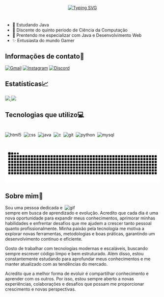 <div align="center">
  <a href="https://git.io/typing-svg">
    <img src="https://readme-typing-svg.demolab.com?font=Fira+Code&weight=600&size=30&pause=1000&color=DD00F6&center=true&vCenter=true&random=false&width=524&lines=Olá+Mundo!+Seja+Bem-Vindo!👋" alt="Typing SVG">
  </a>
</div> 

#

- 🌱 Estudando Java
- 📖 Discente do quinto período de Ciência da Computação
- 🎯 Prentendo me especializar com Java e Desenvolvimento Web
- ✨ Entusiasta do mundo Gamer

## Informações de contato📩

[![Gmail](https://img.shields.io/badge/Gmail-D14836?style=for-the-badge&logo=gmail&logoColor=white)](mailto:kaioalexandre2681@gmail.com)
[![Instagram](https://img.shields.io/badge/Instagram-E4405F?style=for-the-badge&logo=instagram&logoColor=white)](https://www.instagram.com/kaioalixandre?igsh=ZDdocm1leHZrdGhi)
[![Discord](https://img.shields.io/badge/Discord-7289DA?style=for-the-badge&logo=discord&logoColor=white)](https://discord.com/users/894967620456038470)

## Estatísticas📈

<a href="https://github.com/gabrielrsanto56/">
  <img height="180" src="https://github-readme-stats.vercel.app/api?username=KaioAlixandre&show_icons=true&theme=radical&locale=pt-br"/>
</a>
<a href="https://github.com/gabrielrsanto56/">
  <img height="180" src="https://github-readme-stats.vercel.app/api/top-langs?username=KaioAlixandre&layout=compact&langs_count=8&locale=pt-br"/>
</a>

## Tecnologias que utilizo💻

<div style="display:inline-block;"><br>
  <img align="center" width="50" alt="html5" src="https://cdn.jsdelivr.net/gh/devicons/devicon@latest/icons/html5/html5-original.svg" >&nbsp;
  <img align="center" width="50" alt="css" src="https://cdn.jsdelivr.net/gh/devicons/devicon@latest/icons/css3/css3-original.svg">&nbsp;
  <img align="center" width="50" alt="java" src="https://cdn.jsdelivr.net/gh/devicons/devicon@latest/icons/java/java-original.svg">&nbsp;
  <img align="center" width="50" alt="c" src="https://cdn.jsdelivr.net/gh/devicons/devicon@latest/icons/c/c-original.svg">&nbsp;
   <img align="center" width="50" alt="git" src="https://cdn.jsdelivr.net/gh/devicons/devicon@latest/icons/git/git-original.svg">&nbsp;
  <img align="center" width="50" alt="python" src="https://cdn.jsdelivr.net/gh/devicons/devicon@latest/icons/python/python-original.svg">&nbsp;
  <img align="center" width="50" alt="mysql" src="https://cdn.jsdelivr.net/gh/devicons/devicon@latest/icons/mysql/mysql-original-wordmark.svg">&nbsp;
  
  
</div>

#
<picture align="center">
  <source media="(prefers-color-scheme: dark)" srcset="https://raw.githubusercontent.com/gabrielrsanto56/gabrielrsanto56/output/github-contribution-grid-snake-dark.svg">
  <source media="(prefers-color-scheme: light)" srcset="https://raw.githubusercontent.com/gabrielrsanto56/gabrielrsanto56/output/github-contribution-grid-snake-dark.svg">
  <img align="center" alt="github contribution grid snake animation" src="https://raw.githubusercontent.com/gabrielrsanto56/gabrielrsanto56/output/github-contribution-grid-snake.svg">
</picture>

## Sobre mim🚀
<img align="right" alt="gif" src="https://media3.giphy.com/media/v1.Y2lkPTc5MGI3NjExNndiNnQ0Z2JpbzFvZGt5NzN1aHZ6ejVkYWRneG5vZjh6eGh0dWFuayZlcD12MV9pbnRlcm5hbF9naWZfYnlfaWQmY3Q9Zw/qgQUggAC3Pfv687qPC/giphy.gif" width="310">
<p>
Sou uma pessoa dedicada e sempre em busca de aprendizado e evolução. Acredito que cada dia é uma nova oportunidade para expandir meus conhecimentos, aprimorar minhas habilidades e enfrentar desafios que me ajudem a crescer tanto pessoal quanto profissionalmente. Minha paixão pela tecnologia me motiva a explorar novas ferramentas, metodologias e boas práticas, garantindo um desenvolvimento contínuo e eficiente.

Gosto de trabalhar com tecnologias modernas e escaláveis, buscando sempre escrever código limpo e bem estruturado. Além disso, estou constantemente estudando para aprofundar meus conhecimentos e me manter atualizado com as tendências do mercado.

Acredito que a melhor forma de evoluir é compartilhar conhecimento e aprender com os outros. Por isso, estou sempre aberto a novas experiências, colaborações e desafios que possam me proporcionar crescimento e novas perspectivas.
</p>
